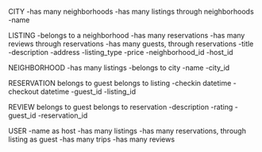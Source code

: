 CITY
-has many neighborhoods
-has many listings through neighborhoods
  -name


LISTING
-belongs to a neighborhood
-has many reservations
-has many reviews through reservations
-has many guests, through reservations
  -title
  -description
  -address
  -listing_type
  -price
  -neighborhood_id
  -host_id

NEIGHBORHOOD
-has many listings
-belongs to city
  -name
  -city_id

RESERVATION
belongs to guest
belongs to listing
  -checkin datetime
  -checkout datetime
  -guest_id
  -listing_id

REVIEW
belongs to guest
belongs to reservation
  -description
  -rating
  -guest_id
  -reservation_id

USER
  -name
as host
-has many listings
-has many reservations, through listing
as guest
-has many trips
-has many reviews 
